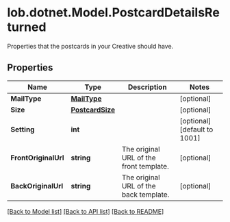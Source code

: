 # lob.dotnet.Model.PostcardDetailsReturned
Properties that the postcards in your Creative should have.

## Properties

Name | Type | Description | Notes
------------ | ------------- | ------------- | -------------
**MailType** | [**MailType**](MailType.md) |  | [optional] 
**Size** | [**PostcardSize**](PostcardSize.md) |  | [optional] 
**Setting** | **int** |  | [optional] [default to 1001]
**FrontOriginalUrl** | **string** | The original URL of the front template. | [optional] 
**BackOriginalUrl** | **string** | The original URL of the back template. | [optional] 

[[Back to Model list]](../README.md#documentation-for-models) [[Back to API list]](../README.md#documentation-for-api-endpoints) [[Back to README]](../README.md)

